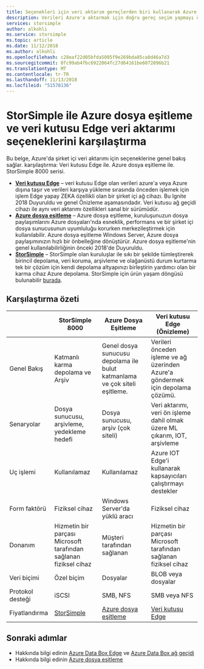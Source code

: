 ```yaml
---
title: Seçenekleri için veri aktarım gereçlerden biri kullanarak Azure'a | Microsoft Docs
description: Verileri Azure'a aktarmak için doğru gereç seçim yapmayı öğrenin
services: storsimple
author: alkohli
ms.service: storsimple
ms.topic: article
ms.date: 11/12/2018
ms.author: alkohli
ms.openlocfilehash: c28eaf22d05bfda5085f9e269bda85ca0d46a7d3
ms.sourcegitcommit: 0fc99ab4fbc6922064fc27d64161be6072896b21
ms.translationtype: MT
ms.contentlocale: tr-TR
ms.lasthandoff: 11/13/2018
ms.locfileid: "51578136"
---
```

# <a name="compare-storsimple-with-azure-file-sync-and-data-box-edge-data-transfer-options"></a>StorSimple ile Azure dosya eşitleme ve veri kutusu Edge veri aktarımı seçeneklerini karşılaştırma 
 
Bu belge, Azure'da şirket içi veri aktarımı için seçeneklerine genel bakış sağlar. karşılaştırma: Veri kutusu Edge ile. Azure dosya eşitleme ile. StorSimple 8000 serisi.

- **[Veri kutusu Edge](/azure/databox-online/data-box-edge-overview.md)**  – veri kutusu Edge olan verileri azure'a veya Azure dışına taşır ve verileri karşıya yükleme sırasında önceden işlemek için işlem Edge yapay ZEKA özellikli olan bir şirket içi ağ cihazı. Bu Ignite 2018 Duyuruldu ve genel Önizleme aşamasındadır. Veri kutusu ağ geçidi cihazı ile aynı veri aktarımı özellikleri sanal bir sürümüdür.
- **[Azure dosya eşitleme](/azure/storage/files/storage-sync-files-deployment-guide.md)**  – Azure dosya eşitleme, kuruluşunuzun dosya paylaşımlarını Azure dosyaları'nda esneklik, performans ve bir şirket içi dosya sunucusunun uyumluluğu korurken merkezileştirmek için kullanılabilir. Azure dosya eşitleme Windows Server, Azure dosya paylaşımınızın hızlı bir önbelleğine dönüştürür. Azure dosya eşitleme'nin genel kullanılabilirliğinin önceki 2018'de Duyuruldu.
- **[StorSimple](/azure/storsimple/storsimple-overview.md)**  – StorSimple olan kuruluşlar ile sıkı bir şekilde tümleştirerek birincil depolama, veri koruma, arşivleme ve olağanüstü durum kurtarma tek bir çözüm için kendi depolama altyapınızı birleştirin yardımcı olan bir karma cihaz Azure depolama. StorSimple için ürün yaşam döngüsü bulunabilir [burada](https://support.microsoft.com/lifecycle/search?alpha=Azure%20StorSimple%208000%20Series).

## <a name="comparison-summary"></a>Karşılaştırma özeti

|                           |StorSimple 8000   |Azure Dosya Eşitleme   |Veri kutusu Edge (Önizleme)           |
|---------------------------|----------------------------------------|-------------------------------|-----------------------------------------|
|Genel Bakış         |Katmanlı karma depolama ve Arşiv|Genel dosya sunucusu depolama ile bulut katmanlama ve çok siteli eşitleme.  |Verileri önceden işleme ve ağ üzerinden Azure'a göndermek için depolama çözümü.        |
|Senaryolar        |Dosya sunucusu, arşivleme, yedekleme hedefi |Dosya sunucusu, arşiv (çok siteli)   |Veri aktarımı, veri ön işleme dahil olmak üzere ML çıkarım, IOT, arşivleme    |
|Uç işlemi     |Kullanılamaz |Kullanılamaz |Azure IOT Edge'i kullanarak kapsayıcıları çalıştırmayı destekler    |
|Form faktörü      |Fiziksel cihaz   |Windows Server'da yüklü aracı |Fiziksel cihaz   |
|Donanım         |Hizmetin bir parçası Microsoft tarafından sağlanan fiziksel cihaz | Müşteri tarafından sağlanan |Hizmetin bir parçası Microsoft tarafından sağlanan fiziksel cihaz  |
|Veri biçimi      |Özel biçim   |Dosyalar         |BLOB veya dosyalar    |
|Protokol desteği |iSCSI          |SMB, NFS    | SMB veya NFS      |
|Fiyatlandırma          |[StorSimple](https://azure.microsoft.com/pricing/details/storsimple/) |[Azure dosya eşitleme](https://azure.microsoft.com/pricing/details/storage/files/)  |[Veri kutusu Edge](https://azure.microsoft.com/pricing/details/storage/databox/edge/)  |

## <a name="next-steps"></a>Sonraki adımlar

- Hakkında bilgi edinin [Azure Data Box Edge](/azure/databox-online/data-box-edge-overview) ve [Azure Data Box ağ geçidi](/azure/databox-online/data-box-gateway-overview)
- Hakkında bilgi edinin [Azure dosya eşitleme](/azure/storage/files/storage-sync-files-deployment-guide)
